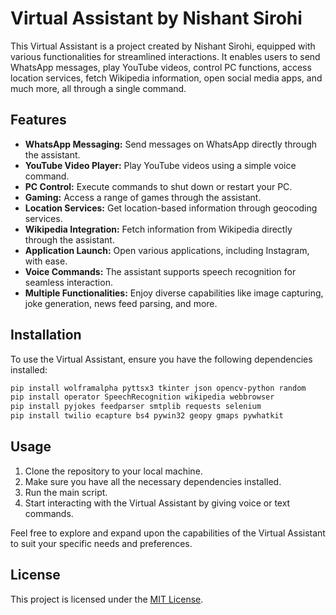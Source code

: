 
# Virtual Assistant by Nishant Sirohi

This Virtual Assistant is a project created by Nishant Sirohi, equipped with various functionalities for streamlined interactions. It enables users to send WhatsApp messages, play YouTube videos, control PC functions, access location services, fetch Wikipedia information, open social media apps, and much more, all through a single command.

## Features

- **WhatsApp Messaging:** Send messages on WhatsApp directly through the assistant.
- **YouTube Video Player:** Play YouTube videos using a simple voice command.
- **PC Control:** Execute commands to shut down or restart your PC.
- **Gaming:** Access a range of games through the assistant.
- **Location Services:** Get location-based information through geocoding services.
- **Wikipedia Integration:** Fetch information from Wikipedia directly through the assistant.
- **Application Launch:** Open various applications, including Instagram, with ease.
- **Voice Commands:** The assistant supports speech recognition for seamless interaction.
- **Multiple Functionalities:** Enjoy diverse capabilities like image capturing, joke generation, news feed parsing, and more.

## Installation

To use the Virtual Assistant, ensure you have the following dependencies installed:

```bash
pip install wolframalpha pyttsx3 tkinter json opencv-python random 
pip install operator SpeechRecognition wikipedia webbrowser
pip install pyjokes feedparser smtplib requests selenium
pip install twilio ecapture bs4 pywin32 geopy gmaps pywhatkit
```

## Usage

1. Clone the repository to your local machine.
2. Make sure you have all the necessary dependencies installed.
3. Run the main script.
4. Start interacting with the Virtual Assistant by giving voice or text commands.

Feel free to explore and expand upon the capabilities of the Virtual Assistant to suit your specific needs and preferences.

## License

This project is licensed under the [MIT License](https://opensource.org/licenses/MIT).

